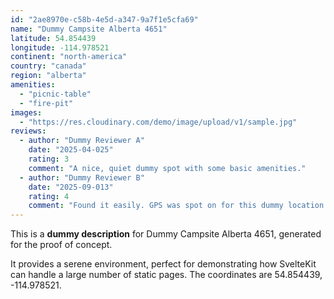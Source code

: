 ```yaml
---
id: "2ae8970e-c58b-4e5d-a347-9a7f1e5cfa69"
name: "Dummy Campsite Alberta 4651"
latitude: 54.854439
longitude: -114.978521
continent: "north-america"
country: "canada"
region: "alberta"
amenities:
  - "picnic-table"
  - "fire-pit"
images:
  - "https://res.cloudinary.com/demo/image/upload/v1/sample.jpg"
reviews:
  - author: "Dummy Reviewer A"
    date: "2025-04-025"
    rating: 3
    comment: "A nice, quiet dummy spot with some basic amenities."
  - author: "Dummy Reviewer B"
    date: "2025-09-013"
    rating: 4
    comment: "Found it easily. GPS was spot on for this dummy location."
---
```


This is a **dummy description** for Dummy Campsite Alberta 4651, generated for the proof of concept.

It provides a serene environment, perfect for demonstrating how SvelteKit can handle a large number of static pages. The coordinates are 54.854439, -114.978521.
